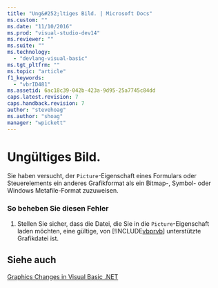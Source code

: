 ```yaml
---
title: "Ung&#252;ltiges Bild. | Microsoft Docs"
ms.custom: ""
ms.date: "11/10/2016"
ms.prod: "visual-studio-dev14"
ms.reviewer: ""
ms.suite: ""
ms.technology: 
  - "devlang-visual-basic"
ms.tgt_pltfrm: ""
ms.topic: "article"
f1_keywords: 
  - "vbrID481"
ms.assetid: 6ac18c39-042b-423a-9d95-25a7745c84dd
caps.latest.revision: 7
caps.handback.revision: 7
author: "stevehoag"
ms.author: "shoag"
manager: "wpickett"
---
```

# Ung&#252;ltiges Bild.
Sie haben versucht, der `Picture`\-Eigenschaft eines Formulars oder Steuerelements ein anderes Grafikformat als ein Bitmap\-, Symbol\- oder Windows Metafile\-Format zuzuweisen.  
  
### So beheben Sie diesen Fehler  
  
1.  Stellen Sie sicher, dass die Datei, die Sie in die `Picture`\-Eigenschaft laden möchten, eine gültige, von [!INCLUDE[vbprvb](../../csharp/programming-guide/concepts/linq/includes/vbprvb_md.md)] unterstützte Grafikdatei ist.  
  
## Siehe auch  
 [Graphics Changes in Visual Basic .NET](http://msdn.microsoft.com/de-de/24cd2d55-ebf1-42d6-b755-00e9001f1cb8)